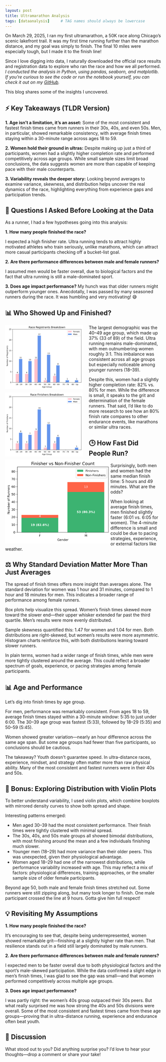 ```yaml
---
layout: post 
title: Ultramarathon Analysis
tags: [dataanalysis]     # TAG names should always be lowercase
---
```

On March 29, 2025, I ran my first ultramarathon, a 50K race along Chicago’s scenic lakefront trail. It was my first time running further than the marathon distance, and my goal was simply to finish. The final 10 miles were especially tough, but I made it to the finish line!

Since I love digging into data, I naturally downloaded the official race results and registration data to explore who ran the race and how we all performed. _I conducted the analysis in Python, using pandas, seaborn, and matplotlib. If you’re curious to see the code or run the notebook yourself, you can check it out on my [GitHub](https://github.com/chaumpham)._

This blog shares some of the insights I uncovered.

## ⚡ Key Takeaways (TLDR Version)

**1. Age isn’t a limitation, it’s an asset:** Some of the most consistent and fastest finish times came from runners in their 30s, 40s, and even 50s. Men, in particular, showed remarkable consistency, with average finish times staying within a 30-minute range across ages 18 to 59.

**2. Women hold their ground in ultras:** Despite making up just a third of participants, women had a slightly higher completion rate and performed competitively across age groups. While small sample sizes limit broad conclusions, the data suggests women are more than capable of keeping pace with their male counterparts.

**3. Variability reveals the deeper story:** Looking beyond averages to examine variance, skewness, and distribution helps uncover the real dynamics of the race, highlighting everything from experience gaps and participation trends.

## 🤔 Questions I Asked Before Looking at the Data

As a runner, I had a few hypotheses going into this analysis:

**1. How many people finished the race?**

I expected a high finisher rate. Ultra running tends to attract highly motivated athletes who train seriously, unlike marathons, which can attract more casual participants checking off a bucket-list goal.

**2. Are there performance differences between male and female runners?**

I assumed men would be faster overall, due to biological factors and the fact that ultra running is still a male-dominated sport. 

**3. Does age impact performance?**
My hunch was that older runners might outperform younger ones. Anecdotally, I was passed by many seasoned runners during the race. It was humbling and very motivating! 😅

## 📊 Who Showed Up and Finished?

<img src="/assets/img/ultra_analysis/race-registrants-bar-chart.png" 
     alt="Bar chart showing number of race finishers by gender across multiple years" 
     width="250" 
     style="float: left; margin-right: 20px; margin-bottom: 10px;">
<img src="/assets/img/ultra_analysis/race-finishers-bar-chart.png" 
     alt="Bar chart showing number of race finishers by gender across multiple years" 
     width="250" 
     style="float: left; margin-right: 20px; margin-bottom: 10px;">

The largest demographic was the 40–49 age group, which made up 37% (33 of 89) of the field. Ultra running remains male-dominated, with men outnumbering women roughly 3:1. This imbalance was consistent across all age groups but especially noticeable among younger runners (18–39).

<img src="/assets/img/ultra_analysis/finishers-v-non-finishers-count-bar-chart.png" alt="Chart 3" width="340" style="display: block; margin: 0;" align="left">

Despite this, women had a slightly higher completion rate: 82% vs. 80% for men. While the difference is small, it speaks to the grit and determination of the female runners. That said, I’d like to do more research to see how an 80% finish rate compares to other endurance events, like marathons or similar ultra races.

## 🕒 How Fast Did People Run?

Surprisingly, both men and women had the same median finish time: 5 hours and 49 minutes. What are the odds?

When looking at average finish times, men finished slightly faster (6:01 vs. 6:05 for women). The 4-minute difference is small and could be due to pacing strategies, experience, or external factors like weather.

## ⚖️ Why Standard Deviation Matter More Than Just Averages
The spread of finish times offers more insight than averages alone. The standard deviation for women was 1 hour and 31 minutes, compared to 1 hour and 18 minutes for men. This indicates a broader range of performance among female runners.

Box plots help visualize this spread. Women’s finish times skewed more toward the slower end—their upper whisker extended far past the third quartile. Men’s results were more evenly distributed.

Sample skewness quantified this: 1.47 for women and 1.04 for men. Both distributions are right-skewed, but women’s results were more asymmetric. Histogram charts reinforce this, with both distributions leaning toward slower runners.

In plain terms, women had a wider range of finish times, while men were more tightly clustered around the average. This could reflect a broader spectrum of goals, experience, or pacing strategies among female participants.

## 📊 Age and Performance

Let’s dig into finish times by age group.

For men, performance was remarkably consistent. From ages 18 to 59, average finish times stayed within a 30-minute window: 5:35 to just under 6:00. The 30–39 age group was fastest (5:33), followed by 18–29 (5:35) and 50–59 (5:45).

Women showed greater variation—nearly an hour difference across the same age span. But some age groups had fewer than five participants, so conclusions should be cautious.

The takeaway? Youth doesn't guarantee speed. In ultra-distance races, experience, mindset, and strategy often matter more than raw physical ability. Many of the most consistent and fastest runners were in their 40s and 50s.

## 🎻 Bonus: Exploring Distribution with Violin Plots

To better understand variability, I used violin plots, which combine boxplots with mirrored density curves to show both spread and shape.

Interesting patterns emerged:

- Men aged 30–39 had the most consistent performance. Their finish times were tightly clustered with minimal spread.
- The 30s, 40s, and 50s male groups all showed bimodal distributions, with most finishing around the mean and a few individuals finishing much slower.
- Younger men (18–29) had more variance than their older peers. This was unexpected, given their physiological advantage.
- Women aged 18–29 had one of the narrowest distributions, while performance variability increased with age. This may reflect a mix of factors: physiological differences, training approaches, or the smaller sample size of older female participants.

Beyond age 50, both male and female finish times stretched out. Some runners were still zipping along, but many took longer to finish. One male participant crossed the line at 9 hours. Gotta give him full respect!

## 💡 Revisiting My Assumptions

**1. How many people finished the race?**

It’s encouraging to see that, despite being underrepresented, women showed remarkable grit—finishing at a slightly higher rate than men. That resilience stands out in a field still largely dominated by male runners.

**2. Are there performance differences between male and female runners?**

I expected men to be faster overall due to both physiological factors and the sport’s male-skewed participation. While the data confirmed a slight edge in men’s finish times, I was glad to see the gap was small—and that women performed competitively across multiple age groups.

**3. Does age impact performance?**

I was partly right: the women’s 40s group outpaced their 30s peers. But what really surprised me was how strong the 40s and 50s divisions were overall. Some of the most consistent and fastest times came from these age groups—proving that in ultra-distance running, experience and endurance often beat youth.

## 💭 Discussion 

What stood out to you? Did anything surprise you? I’d love to hear your thoughts—drop a comment or share your take!
